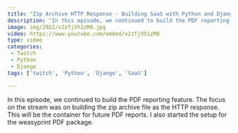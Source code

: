 ```yaml
---
title: "Zip Archive HTTP Response - Building SaaS with Python and Django #124"
description: "In this episode, we continued to build the PDF reporting feature. The focus on the stream was on building the zip archive file as the HTTP response. This will be the container for future PDF reports. I also started the setup for the weasyprint PDF package."
image: img/2022/v2zfjVh1zM8.jpg
video: https://www.youtube.com/embed/v2zfjVh1zM8
type: video
categories:
 - Twitch
 - Python
 - Django
tags: ['twitch', 'Python', 'Django', 'SaaS']

---
```


In this episode, we continued to build the PDF reporting feature. The focus on the stream was on building the zip archive file as the HTTP response. This will be the container for future PDF reports. I also started the setup for the weasyprint PDF package.
